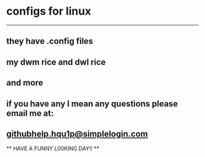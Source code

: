 # configs for linux
------------------
they have .config files
------------------
my dwm rice and dwl rice
------------------
and more
------------------
if you have any I mean any questions please email me at:
--
githubhelp.hqu1p@simplelogin.com
--
** HAVE A FUNNY L00KING DAY!! **
